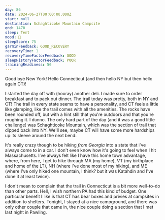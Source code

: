 ```yaml
---
day: 86
date: 2024-06-27T00:00:00.000Z
start: null
destination: Schaghticoke Mountain Campsite
end: 1470
sleep: Tent
mood: 🙂
sleepScore: 75
garminFeedback: GOOD_RECOVERY
recoveryTime: 1
recoveryTimeFactorFeedback: GOOD
sleepHistoryFactorFeedback: POOR
trainingReadiness: 56
---
```

Good bye New York! Hello Connecticut (and then hello NY but then hello again CT)!

I started the day off with (hooray) another deli. I made sure to order breakfast and to pack out dinner. The trail today was pretty, both in NY and CT! The trail in every state seems to have a personality, and CT feels a little like glamping, like the trail comes with all the amenities. The rocks have been rounded off, but with a hint still that you're outdoors and that you're roughing it. I dunno. The only hard part of the day (and it was a good little challenge) was Schaghticoke Mountain, which was the section of trail that dipped back into NY. We'll see, maybe CT will have some more hardships up its sleeve around the next bend.

It's really crazy though to be hiking *from Georgia* into a state that I've always come to in a car. I don't even know how it's going to feel when I hit Massachusetts. I've always felt like I have this home town advantage, where, from here, I get to hike through MA (my home), VT (my birthplace and home of the LT), NH (where I've done most of my hiking), and ME (where I've only hiked one mountain, I think? but it was Katahdin and I've done it at least twice).

I don't mean to complain that the trail in Connecticut is a bit more well-to-do than other parts. Hell, I wish northern PA had this kind of budget. One particular benefit I like is that CT has bear boxes and privies at campsites in addition to shelters. Tonight, I stayed at a nice campground, and there was only other couple that came in, the nice couple doing a section that I met last night in Pawling.
